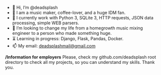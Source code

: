 - 👋 Hi, I’m @deadsplash
- 👀 I am a music maker, coffee-lover, and a huge IDM fan.
- 🌱 I currently work with Python 3, SQLite 3, HTTP requests, JSON data processing, simple WEB parsers.
- 💞️ I’m looking to change my life from a homegrowth music mixing engineer to a person who made something huge.
- ⏳ Learning in progress: Django, Flask, Pandas, Docker.
- 📫 My email: deadsplashmail@gmail.com

**/Information for employers**
Please, check my github.com/deadsplash root directory to check all my projects, so you can understand my skills. Thank you.
